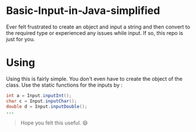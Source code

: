 # Basic-Input-in-Java-simplified
Ever felt frustrated to create an object and input a string and then convert to the required type or experienced any issues while input. If so, this repo is just for you.

# Using
Using this is fairly simple. You don't even have to create the object of the class. Use the static functions for the inputs by :
```java
int a = Input.inputInt();
char c = Input.inputChar();
double d = Input.inputDouble();
...
```

> Hope you felt this useful. :smile:
